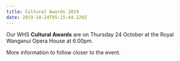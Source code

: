 ```yaml
---
title: Cultural Awards 2019
date: 2019-10-24T05:15:44.220Z
---
```

Our WHS **Cultural Awards** are on Thursday 24 October at the Royal Wanganui Opera House at 6.00pm.  

More information to follow closer to the event.
